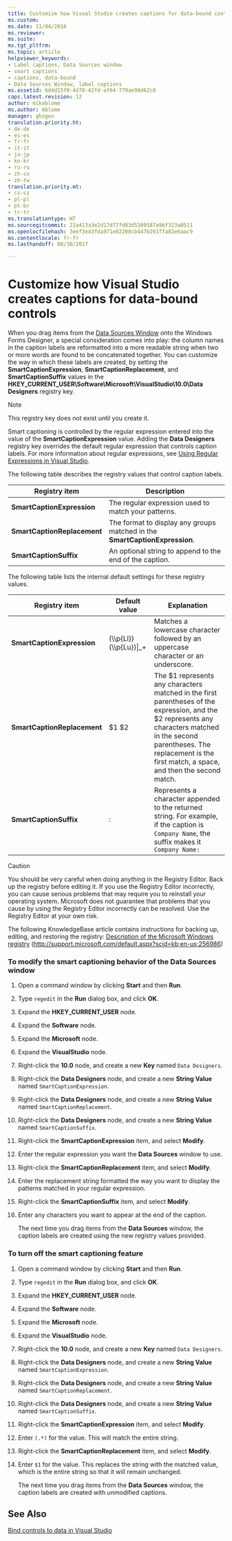 ```yaml
---
title: Customize how Visual Studio creates captions for data-bound controls | Microsoft Docs
ms.custom: 
ms.date: 11/04/2016
ms.reviewer: 
ms.suite: 
ms.tgt_pltfrm: 
ms.topic: article
helpviewer_keywords:
- Label captions, Data Sources window
- smart captions
- captions, data-bound
- Data Sources Window, label captions
ms.assetid: 6d4d15f8-4d78-42fd-af64-779ae98d62c8
caps.latest.revision: 12
author: mikeblome
ms.author: mblome
manager: ghogen
translation.priority.ht:
- de-de
- es-es
- fr-fr
- it-it
- ja-jp
- ko-kr
- ru-ru
- zh-cn
- zh-tw
translation.priority.mt:
- cs-cz
- pl-pl
- pt-br
- tr-tr
ms.translationtype: HT
ms.sourcegitcommit: 21a413a3e2d17d77fd83d5109587a96f323a0511
ms.openlocfilehash: 3eef3e43fda971e82208cb447b261ffa82e6aac9
ms.contentlocale: fr-fr
ms.lasthandoff: 08/30/2017

---
```

# <a name="customize-how-visual-studio-creates-captions-for-data-bound-controls"></a>Customize how Visual Studio creates captions for data-bound controls
When you drag items from the [Data Sources Window](add-new-data-sources.md) onto the Windows Forms Designer, a special consideration comes into play: the column names in the caption labels are reformatted into a more readable string when two or more words are found to be concatenated together. You can customize the way in which these labels are created, by setting the **SmartCaptionExpression**, **SmartCaptionReplacement**, and **SmartCaptionSuffix** values in the **HKEY_CURRENT_USER\Software\Microsoft\VisualStudio\10.0\Data Designers** registry key.  
  
> [!NOTE]
>  This registry key does not exist until you create it.  
  
 Smart captioning is controlled by the regular expression entered into the value of the **SmartCaptionExpression** value. Adding the **Data Designers** registry key overrides the default regular expression that controls caption labels. For more information about regular expressions, see [Using Regular Expressions in Visual Studio](../ide/using-regular-expressions-in-visual-studio.md).  
  
 The following table describes the registry values that control caption labels.  
  
|Registry item|Description|  
|-------------------|-----------------|  
|**SmartCaptionExpression**|The regular expression used to match your patterns.|  
|**SmartCaptionReplacement**|The format to display any groups matched in the **SmartCaptionExpression**.|  
|**SmartCaptionSuffix**|An optional string to append to the end of the caption.|  
  
 The following table lists the internal default settings for these registry values.  
  
|Registry item|Default value|Explanation|  
|-------------------|-------------------|-----------------|  
|**SmartCaptionExpression**|(\\\p{Ll})(\\\p{Lu})&#124;_+|Matches a lowercase character followed by an uppercase character or an underscore.|  
|**SmartCaptionReplacement**|$1 $2|The $1 represents any characters matched in the first parentheses of the expression, and the $2 represents any characters matched in the second parentheses. The replacement is the first match, a space, and then the second match.|  
|**SmartCaptionSuffix**|:|Represents a character appended to the returned string. For example, if the caption is `Company Name`, the suffix makes it `Company Name:`|  
  
> [!CAUTION]
>  You should be very careful when doing anything in the Registry Editor. Back up the registry before editing it. If you use the Registry Editor incorrectly, you can cause serious problems that may require you to reinstall your operating system. Microsoft does not guarantee that problems that you cause by using the Registry Editor incorrectly can be resolved. Use the Registry Editor at your own risk.  
>   
>  The following KnowledgeBase article contains instructions for backing up, editing, and restoring the registry: [Description of the Microsoft Windows registry](http://support.microsoft.com/default.aspx?scid=kb;en-us;256986) (http://support.microsoft.com/default.aspx?scid=kb;en-us;256986)  
  
### <a name="to-modify-the-smart-captioning-behavior-of-the-data-sources-window"></a>To modify the smart captioning behavior of the Data Sources window  
  
1.  Open a command window by clicking **Start** and then **Run**.  
  
2.  Type `regedit` in the **Run** dialog box, and click **OK**.  
  
3.  Expand the **HKEY_CURRENT_USER** node.  
  
4.  Expand the **Software** node.  
  
5.  Expand the **Microsoft** node.  
  
6.  Expand the **VisualStudio** node.  
  
7.  Right-click the **10.0** node, and create a new **Key** named `Data Designers`.  
  
8.  Right-click the **Data Designers** node, and create a new **String Value** named `SmartCaptionExpression`.  
  
9. Right-click the **Data Designers** node, and create a new **String Value** named `SmartCaptionReplacement`.  
  
10. Right-click the **Data Designers** node, and create a new **String Value** named `SmartCaptionSuffix`.  
  
11. Right-click the **SmartCaptionExpression** item, and select **Modify**.  
  
12. Enter the regular expression you want the **Data Sources** window to use.  
  
13. Right-click the **SmartCaptionReplacement** item, and select **Modify**.  
  
14. Enter the replacement string formatted the way you want to display the patterns matched in your regular expression.  
  
15. Right-click the **SmartCaptionSuffix** item, and select **Modify**.  
  
16. Enter any characters you want to appear at the end of the caption.  
  
     The next time you drag items from the **Data Sources** window, the caption labels are created using the new registry values provided.  
  
### <a name="to-turn-off-the-smart-captioning-feature"></a>To turn off the smart captioning feature  
  
1.  Open a command window by clicking **Start** and then **Run**.  
  
2.  Type `regedit` in the **Run** dialog box, and click **OK**.  
  
3.  Expand the **HKEY_CURRENT_USER** node.  
  
4.  Expand the **Software** node.  
  
5.  Expand the **Microsoft** node.  
  
6.  Expand the **VisualStudio** node.  
  
7.  Right-click the **10.0** node, and create a new **Key** named `Data Designers`.  
  
8.  Right-click the **Data Designers** node, and create a new **String Value** named `SmartCaptionExpression`.  
  
9. Right-click the **Data Designers** node, and create a new **String Value** named `SmartCaptionReplacement`.  
  
10. Right-click the **Data Designers** node, and create a new **String Value** named `SmartCaptionSuffix`.  
  
11. Right-click the **SmartCaptionExpression** item, and select **Modify**.  
  
12. Enter `(.*)` for the value. This will match the entire string.  
  
13. Right-click the **SmartCaptionReplacement** item, and select **Modify**.  
  
14. Enter `$1` for the value. This replaces the string with the matched value, which is the entire string so that it will remain unchanged.  
  
     The next time you drag items from the **Data Sources** window, the caption labels are created with unmodified captions.  
  
## <a name="see-also"></a>See Also  
 [Bind controls to data in Visual Studio](../data-tools/bind-controls-to-data-in-visual-studio.md)
